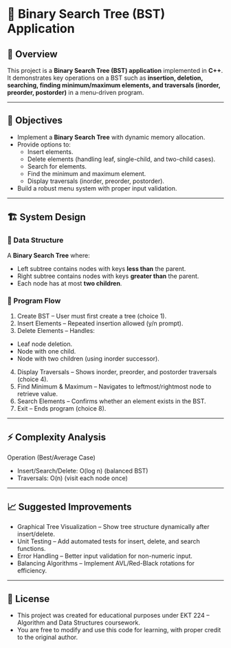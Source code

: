 # 🌳 Binary Search Tree (BST) Application
## 📌 Overview
This project is a **Binary Search Tree (BST) application** implemented in **C++**.  
It demonstrates key operations on a BST such as **insertion, deletion, searching, finding minimum/maximum elements, and traversals (inorder, preorder, postorder)** in a menu-driven program.

---

## 🎯 Objectives
- Implement a **Binary Search Tree** with dynamic memory allocation.
- Provide options to:
  - Insert elements.
  - Delete elements (handling leaf, single-child, and two-child cases).
  - Search for elements.
  - Find the minimum and maximum element.
  - Display traversals (inorder, preorder, postorder).
- Build a robust menu system with proper input validation.

---

## 🏗️ System Design
### 🔗 Data Structure
A **Binary Search Tree** where:
- Left subtree contains nodes with keys **less than** the parent.
- Right subtree contains nodes with keys **greater than** the parent.
- Each node has at most **two children**.

### 📂 Program Flow
1. Create BST – User must first create a tree (choice 1).
2. Insert Elements – Repeated insertion allowed (y/n prompt).
3. Delete Elements – Handles:
 - Leaf node deletion.
 - Node with one child.
 - Node with two children (using inorder successor).
4. Display Traversals – Shows inorder, preorder, and postorder traversals (choice 4).
5. Find Minimum & Maximum – Navigates to leftmost/rightmost node to retrieve value.
6. Search Elements – Confirms whether an element exists in the BST.
7. Exit – Ends program (choice 8).

---

## ⚡ Complexity Analysis
Operation	(Best/Average Case)
- Insert/Search/Delete:	O(log n) (balanced BST)	
- Traversals:	O(n) (visit each node once)

---

## 📈 Suggested Improvements
- Graphical Tree Visualization – Show tree structure dynamically after insert/delete.
- Unit Testing – Add automated tests for insert, delete, and search functions.
- Error Handling – Better input validation for non-numeric input.
- Balancing Algorithms – Implement AVL/Red-Black rotations for efficiency.

---

## 📜 License
- This project was created for educational purposes under EKT 224 – Algorithm and Data Structures coursework.
- You are free to modify and use this code for learning, with proper credit to the original author.
